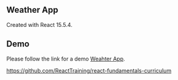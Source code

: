 ## Weather App
Created with React 15.5.4.

## Demo
Please follow the link for a demo [Weahter App]( ).

https://github.com/ReactTraining/react-fundamentals-curriculum